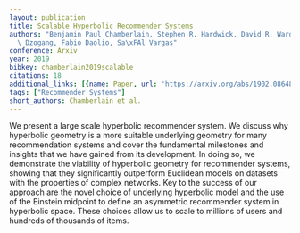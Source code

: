 ```yaml
---
layout: publication
title: Scalable Hyperbolic Recommender Systems
authors: "Benjamin Paul Chamberlain, Stephen R. Hardwick, David R. Wardrope, Fabon\
  \ Dzogang, Fabio Daolio, Sa\xFAl Vargas"
conference: Arxiv
year: 2019
bibkey: chamberlain2019scalable
citations: 18
additional_links: [{name: Paper, url: 'https://arxiv.org/abs/1902.08648'}]
tags: ["Recommender Systems"]
short_authors: Chamberlain et al.
---
```

We present a large scale hyperbolic recommender system. We discuss why
hyperbolic geometry is a more suitable underlying geometry for many
recommendation systems and cover the fundamental milestones and insights that
we have gained from its development. In doing so, we demonstrate the viability
of hyperbolic geometry for recommender systems, showing that they significantly
outperform Euclidean models on datasets with the properties of complex
networks. Key to the success of our approach are the novel choice of underlying
hyperbolic model and the use of the Einstein midpoint to define an asymmetric
recommender system in hyperbolic space. These choices allow us to scale to
millions of users and hundreds of thousands of items.